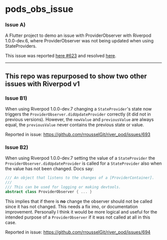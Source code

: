 # pods_obs_issue

### Issue A)
A Flutter project to demo an issue with ProviderObserver with Riverpod 1.0.0-dev.6, where ProviderObserver was not being updated when using StateProviders.

This issue was reported [here #623](https://github.com/rrousselGit/river_pod/issues/623)
and resolved [here](https://github.com/rrousselGit/river_pod/commit/ba49b128246d376a349d0033ba72c3b6db846158).

---


## This repo was repurposed to show two other issues with Riverpod v1

### Issue B1)

When using Riverpod 1.0.0-dev.7 changing a `StateProvider`'s state now triggers the `ProviderObserver.didUpdateProvider` correctly (it did not in previous versions). However, the `newValue` and `previousValue` are always equal, the `previousValue` never contains the previous state or value.

Reported in issue: https://github.com/rrousselGit/river_pod/issues/693


### Issue B2)

When using Riverpod 1.0.0-dev.7 setting the value of a `StateProvider` the `ProviderObserver.didUpdateProvider` is called for a `StateProvider` also when the value has not been changed. Docs say:

```dart
/// An object that listens to the changes of a [ProviderContainer].
///
/// This can be used for logging or making devtools.
abstract class ProviderObserver { ... }
```

This implies that if there is **no** change the observer should not be called since it has not changed. This needs a fix imo, or documentation improvement. Personally I think it would be more logical and useful for the intended purpose of a `ProviderObserver` if it was not called at all in this case.

Reported in issue: https://github.com/rrousselGit/river_pod/issues/694

